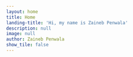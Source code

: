 ```yaml
---
layout: home
title: Home
landing-title: 'Hi, my name is Zaineb Penwala'
description: null
image: null
author: Zaineb Penwala
show_tile: false
---
```



